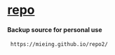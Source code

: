 # [repo](https://mieing.github.io/repo2/)

#### Backup source for personal use
     https://mieing.github.io/repo2/
